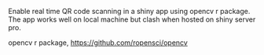 Enable real time QR code scanning in a shiny app using opencv r package.
The app works well on local machine but clash when hosted on shiny server pro.

opencv r package, https://github.com/ropensci/opencv
